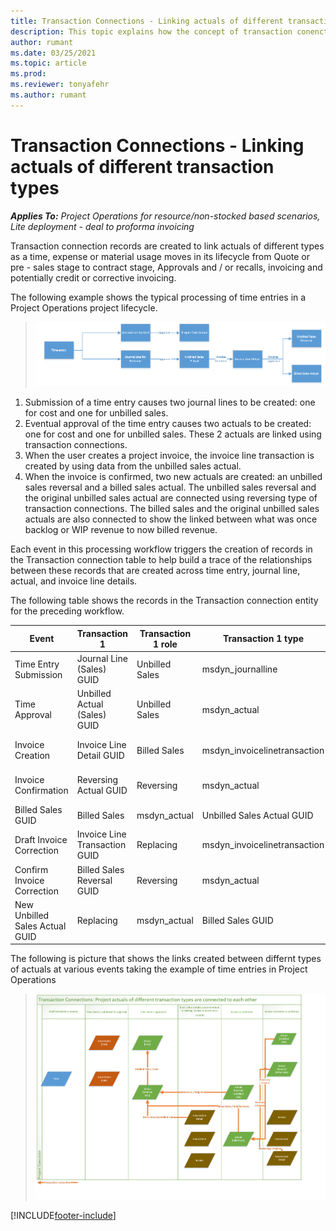 ```yaml
---
title: Transaction Connections - Linking actuals of different transaction types
description: This topic explains how the concept of transaction conenctions is used to link actuals of different types to help tracking profitability, billing backlog and billed versus unbilled revenue calculations.
author: rumant
ms.date: 03/25/2021
ms.topic: article
ms.prod:
ms.reviewer: tonyafehr 
ms.author: rumant
---
```


# Transaction Connections - Linking actuals of different transaction types

_**Applies To:** Project Operations for resource/non-stocked based scenarios, Lite deployment - deal to proforma invoicing_

Transaction connection records are created to link actuals of different types as a time, expense or material usage moves in its lifecycle from Quote or pre - sales stage to contract stage, Approvals and / or recalls, invoicing and potentially credit or corrective invoicing.

The following example shows the typical processing of time entries in a Project Operations project lifecycle.

> ![Processing time entires in Project Operations.](media/basic-guide-17.png)
 
1. Submission of a time entry causes two journal lines to be created: one for cost and one for unbilled sales. 
2. Eventual approval of the time entry causes two actuals to be created: one for cost and one for unbilled sales. These 2 actuals are linked using transaction connections.
3. When the user creates a project invoice, the invoice line transaction is created by using data from the unbilled sales actual.
4. When the invoice is confirmed, two new actuals are created: an unbilled sales reversal and a billed sales actual. The unbilled sales reversal and the original unbilled sales actual are connected using reversing type of transaction connections. The billed sales and the original unbilled sales actuals are also connected to show the linked between what was once backlog or WIP revenue to now billed revenue.   

Each event in this processing workflow triggers the creation of records in the Transaction connection table to help build a trace of the relationships between these records that are created across time entry, journal line, actual, and invoice line details.

The following table shows the records in the Transaction connection entity for the preceding workflow.

| Event                   |Transaction 1           |Transaction 1 role |Transaction 1 type          | Transaction 2                | Transaction 2 role | Transaction 2 type |
|-------------------------|-------------------------|-----------------|-----------------------------|------------------------------|--------------------|--------------------|
| Time Entry Submission   | Journal Line (Sales) GUID  | Unbilled Sales | msdyn_journalline         | Journal Line (cost) GUID     | Cost               | msdyn_journalline  |
| Time Approval           | Unbilled Actual (Sales) GUID  | Unbilled Sales   | msdyn_actual         | Cost Actual(cost) GUID       | Cost               | msdyn_actual       |
| Invoice Creation        | Invoice Line Detail GUID     | Billed Sales | msdyn_invoicelinetransaction | Unbilled Sales Actual GUID   | Unbilled Sales  | msdyn_actual       |
| Invoice Confirmation    | Reversing Actual GUID   | Reversing        | msdyn_actual                 | Original unbilled sales GUID | Original         | msdyn_actual       |
| Billed Sales GUID       | Billed Sales                  | msdyn_actual       | Unbilled Sales Actual GUID   | Unbilled Sales       | msdyn_actual     |                    |
| Draft Invoice Correction  | Invoice Line Transaction GUID | Replacing        | msdyn_invoicelinetransaction | Billed Sales GUID    | Original         | msdyn_actual       |
| Confirm Invoice Correction     | Billed Sales Reversal GUID    | Reversing   | msdyn_actual                 | Billed Sales GUID    | Original         | msdyn_actual       |
| New Unbilled Sales Actual GUID | Replacing                     | msdyn_actual | Billed Sales GUID           | Original             | msdyn_actual     |                    |


The following is picture that shows the links created between differnt types of actuals at various events taking the example of time entries in Project Operations 

> ![How Actuals of different types are linked to each other in Project Operations](media/TransactionConnections.png)

[!INCLUDE[footer-include](../includes/footer-banner.md)]
